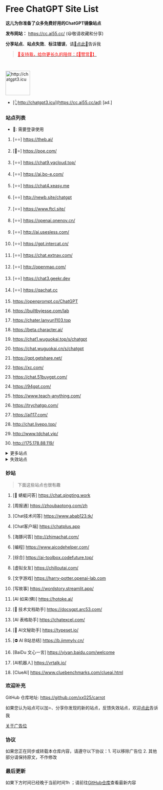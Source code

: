 # Free ChatGPT Site List

**这儿为你准备了众多免费好用的ChatGPT镜像站点**

**发布网站：** https://cc.ai55.cc/   (😃敬请收藏和分享)

**分享站点**、**站点失效**、**标注错误**，请[🌺点此🌺](https://github.com/xx025/carrot/issues)告诉我

> <a href="https://me.ai55.cc/pages/zs" target="_blank"><font color="red">🔗支持我，给你更长久的陪伴：【🧡赞赏🧡】</font></a>

<br/>

<a href="https://cc.ai55.cc/ad" target="_blank"><img src="https://st.ai55.cc/chatgpt3-icu.png" alt="http://chatgpt3.icu" style="height: 80px !important;width: auto !important;" ></a>

- [👆http://chatgpt3.icu](https://cc.ai55.cc/ad) [ad.]


### 站点列表

- 🔑: 需要登录使用

[//]: # (下面是正常的站点)


1. [⭐⭐] https://theb.ai/

2. [🔑⭐] https://poe.com/

3. [⭐⭐] https://chat9.yqcloud.top/

4. [⭐⭐] https://ai.bo-e.com/

5. [⭐⭐] https://chat4.xeasy.me

6. [⭐⭐] http://newb.site/chatgpt

7. [⭐⭐] https://www.ftcl.site/

8. [⭐⭐] https://openai.onenov.cn/

9. [⭐⭐] http://ai.usesless.com/

10. [⭐⭐] https://gpt.intercat.cn/

11. [⭐⭐] https://chat.extnav.com/

12. [⭐⭐] http://openmao.com/

13. [⭐⭐] https://chat3.geekr.dev

14. [⭐⭐] https://qachat.cc

15.  https://openprompt.co/ChatGPT

16.  https://builtbyjesse.com/lab

17.  https://chater.lanyun1103.top

18.  https://beta.character.ai/

19.  https://chat1.wuguokai.top/s/chatgpt

20.  https://chat.wuguokai.cn/s/chatgpt

21.  https://gpt.getshare.net/

22.  https://xc.com/

23.  https://chat.51buygpt.com/

24.  https://94gpt.com/

25.  https://www.teach-anything.com/

26.  https://trychatgp.com/

27.  https://ai117.com/

28.  http://chat.livepo.top/

29.  http://www.tdchat.vip/ 

30.  http://175.178.88.119/




<details>
  <summary>更多站点</summary>

- 🔑:需要进行**登录**或需要**密码**
    <br/>
- ⛔:有限地使用**次数**或**字数**，需提供key或进行充值进行服务升级
     <br/>
- ❓ :未测试，未进行标注也为未测试
     <br/>

[//]: # ( &#40;下面是更多的站点&#41;)



1. [🔑] https://chat.service235.tk/
    <br/>

2. [🔑] https://codenews.cc/chatgpt
    <br/>

3. [🔑] https://www.ohmygpt.com/
    <br/>

4. [🔑] https://www.typingmind.com/
    <br/>

5. [🔑] https://www.bz1y.cn/
    <br/>

6. [🔑] https://chat.alpaca-bi.com/
    <br/>

7. [🔑] https://chat.paoying.net/
    <br/>

8. [🔑] https://chat.eaten.fun/
    <br/>

9. [🔑] https://chat.wxredcover.cn/
    <br/>

10. [⛔] https://chat.forchange.cn/
    <br/>

11. [⛔] http://gitopenchina.gitee.io/gpt
    <br/>

12. [⛔] http://gitopenchina.gitee.io/freechatgpt
    <br/>

13. [⛔] https://freechatgpt.chat/
    <br/>

14. [⛔] https://tryai.top/freechat
    <br/>

15. [⛔] https://chatmindai.com/
    <br/>

16. [⛔] https://ai.okmiku.com/chat/
    <br/>

17. [⛔] https://chatforai.com/
    <br/>

18. [⛔] https://chatcat.pages.dev/
    <br/>

19. [⛔] https://ai.yiios.com/
    <br/>

20. [⛔] https://www.chat2ai.cn/
    <br/>

21. [⛔] https://chat.zecoba.cn/
    <br/>

22. [⛔] https://aigcfun.com/
    <br/>



</details>

[//]: # (下面是失效的站点)

<details>
  <summary>失效站点</summary>


1.  https://chat.yougan.cc/
    <br/>

2.  http://chatai.fyi
    <br/>

3.  http://chat.apigpt.cn/
    <br/>

4.  https://vip.jjzn.top/
    <br/>

5.  https://chatmate.network/
    <br/>

6.  https://freegpt.one/
    <br/>

7.  https://freechatgpt.lol/
    <br/>

8.  https://fastgpt.app/
    <br/>

9.  https://chat.jingran.vip/
    <br/>

10.  http://itecheasy.com.cn/
    <br/>

11.  https://chatgpt.ddiu.io/
    <br/>

12.  https://chat.aigc-model.com/
    <br/>

13.  https://chatgpt.poshist.cn/
    <br/>

14.  https://www.chatsverse.xyz/
    <br/>

15.  https://ai.v2less.com/
    <br/>

16.  https://chatgpt.h7ml.cn/
    <br/>

17.  https://chat.tgbot.co/
    <br/>

18.  https://chat.ninvfeng.xyz/
    <br/>

19.  https://talk.xiu.ee/
    <br/>

20.  https://chat.sheepig.top/
    <br/>

21.  https://chatgpt.ddiu.me/
    <br/>

22.  https://chatgpt.lcc8.com/
    <br/>

23.  https://chat.uue.me/
    <br/>

24.  http://gpt.mxnf.store/
    <br/>

25.  https://chat.moyunav.com/
    <br/>

26.  https://www.askopenai.cn/
    <br/>

27.  https://gpt.h7ml.cn/
    <br/>

28.  https://desk.im/
    <br/>

29.  https://askgptai.com/
    <br/>

30.  https://www.aitoolgpt.com/
    <br/>

31.  https://ai.ls/
    <br/>

32.  https://ai.ls/
    <br/>

33.  https://chatapi.qload.cn/
    <br/>

34.  https://chat-gpt.nikong.cn/
    <br/>

35.  https://chatgpt-flutter.h7ml.cn/
    <br/>

36.  https://www.cveoy.com/
    <br/>

37.  https://chat.h7ml.cn/
    <br/>

38.  https://freegpt.cc
    <br/>


</details>

### 妙站

> 下面这些站点也很有趣


1. [🔑 蜻蜓问答] https://chat.qingting.work

2. [周报通] https://zhoubaotong.com/zh

3. [Chat技术问答] https://www.abab123.tk/

4. [Chat客户端] https://chatplus.app

5. [海豚问答] http://zhimachat.com/

6. [编程] https://www.aicodehelper.com/

7. [综合] https://ai-toolbox.codefuture.top/

8. [虚拟女友] https://chilloutai.com/

9. [文字游戏] https://harry-potter.openai-lab.com

10. [写故事] https://wordstory.streamlit.app/

11. [AI 如来(佛)] https://hotoke.ai/

12. [🔑 技术文档助手] https://docsgpt.arc53.com/

13. [AI 表格助手] https://chatexcel.com/

14. [🔑 AI文秘助手] https://typeset.io/

15. [⛔ AI B站总结] https://b.jimmylv.cn/

16. [BaiDu 文心一言] https://yiyan.baidu.com/welcome

17. [AI机器人] https://vrtalk.io/

18. [ClueAI] https://www.cluebenchmarks.com/clueai.html



### 欢迎补充

GitHub 仓库地址: https://github.com/xx025/carrot

如果您认为站点可以加⭐、分享你发现的新的站点，反馈失效站点，欢迎[点此](https://github.com/xx025/carrot/issues)告诉我


[关于广告位](https://github.com/xx025/carrot/wiki)

### 协议

如果您正在同步或转载本仓库内容，请遵守以下协议：1. 可以移除广告位 2. 其他部分请保持原文，不作修改

### 最后更新

如果下方时间已经晚于当前时间1h ；请前往[GitHub仓库](https://github.com/xx025/carrot)查看最新内容
